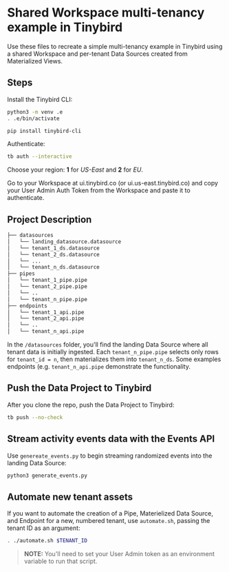 # Shared Workspace multi-tenancy example in Tinybird

Use these files to recreate a simple multi-tenancy example in Tinybird using a shared Workspace and per-tenant Data Sources created from Materialized Views.

## Steps

Install the Tinybird CLI:

```bash
python3 -m venv .e
. .e/bin/activate

pip install tinybird-cli
```

Authenticate:

```bash
tb auth --interactive
```
Choose your region: **1** for *US-East* and **2** for *EU*.

Go to your Workspace at ui.tinybird.co (or ui.us-east.tinybird.co) and copy your User Admin Auth Token from the Workspace and paste it to authenticate.

## Project Description

```bash
├── datasources
│   └── landing_datasource.datasource
│   └── tenant_1_ds.datasource
│   └── tenant_2_ds.datasource
│   └── ...
│   └── tenant_n_ds.datasource
├── pipes
│   └── tenant_1_pipe.pipe
│   └── tenant_2_pipe.pipe
│   └── ..
│   └── tenant_n_pipe.pipe
├── endpoints
│   └── tenant_1_api.pipe
│   └── tenant_2_api.pipe
│   └── ..
│   └── tenant_n_api.pipe
```

In the `/datasources` folder, you'll find the landing Data Source where all tenant data is initially ingested. Each `tenant_n_pipe.pipe` selects only rows for `tenant_id = n`, then materializes them into `tenant_n_ds`. Some examples endpoints (e.g. `tenant_n_api.pipe` demonstrate the functionality.

## Push the Data Project to Tinybird
After you clone the repo, push the Data Project to Tinybird:

```bash
tb push --no-check
```

## Stream activity events data with the Events API

Use `genereate_events.py` to begin streaming randomized events into the landing Data Source:

```bash
python3 generate_events.py
```

## Automate new tenant assets

If you want to automate the creation of a Pipe, Materielized Data Source, and Endpoint for a new, numbered tenant, use `automate.sh`, passing the tenant ID as an argument:

```bash
. ./automate.sh $TENANT_ID
```

> **NOTE:** You'll need to set your User Admin token as an environment variable to run that script.
